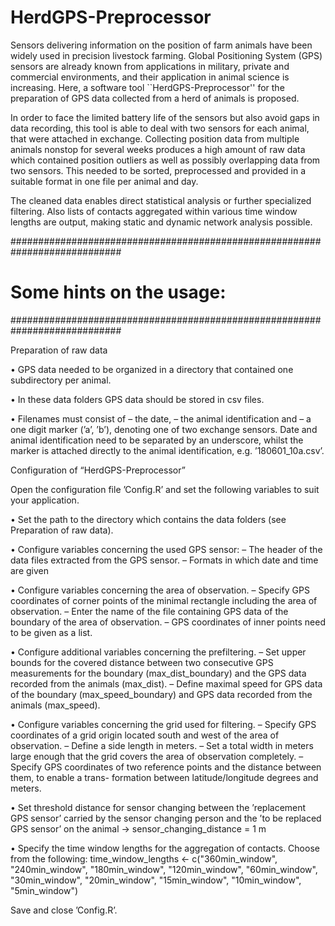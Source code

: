# HerdGPS-Preprocessor
Sensors delivering information on the position of farm animals have been widely used in precision livestock farming. 
Global Positioning System (GPS) sensors are already known from applications in military, private and commercial environments, 
and their application in animal science is increasing. Here, a software tool ``HerdGPS-Preprocessor'' for the preparation of 
GPS data collected from a herd of animals is proposed. 

In order to face the limited battery life of the sensors but also avoid gaps in data recording, this tool is able to deal with 
two sensors for each animal, that were attached in exchange. Collecting position data from multiple animals nonstop for several 
weeks produces a high amount of raw data which contained position outliers as well as possibly overlapping data from two sensors. 
This needed to be sorted, preprocessed and provided in a suitable format in one file per animal and day.

The cleaned data enables direct statistical analysis or further specialized filtering. Also lists of contacts aggregated 
within various time window lengths are output, making static and dynamic network analysis possible.

############################################################################
# Some hints on the usage:
############################################################################

Preparation of raw data

• GPS data needed to be organized in a directory that contained one subdirectory per animal.

• In these data folders GPS data should be stored in csv files.

• Filenames must consist of
  – the date,
  – the animal identification and
  – a one digit marker (’a’, ’b’), denoting one of two exchange sensors. Date and animal identification need to be separated by an     underscore, whilst the marker is attached directly to the animal identification, e.g. ’180601_10a.csv’.


Configuration of “HerdGPS-Preprocessor”

Open the configuration file ’Config.R’ and set the following variables to suit your application.

• Set the path to the directory which contains the data folders (see Preparation of raw data).

• Configure variables concerning the used GPS sensor:
  – The header of the data files extracted from the GPS sensor.
  – Formats in which date and time are given

• Configure variables concerning the area of observation.
  – Specify GPS coordinates of corner points of the minimal rectangle including the area of observation.
  – Enter the name of the file containing GPS data of the boundary of the area of observation.
  – GPS coordinates of inner points need to be given as a list.

• Configure additional variables concerning the prefiltering.
  – Set upper bounds for the covered distance between two consecutive GPS measurements for the
    boundary (max_dist_boundary) and the GPS data recorded from the animals (max_dist).
  – Define maximal speed for GPS data of the boundary (max_speed_boundary) and GPS data recorded
    from the animals (max_speed).

• Configure variables concerning the grid used for filtering.
  – Specify GPS coordinates of a grid origin located south and west of the area of observation.
  – Define a side length in meters.
  – Set a total width in meters large enough that the grid covers the area of observation completely.
  – Specify GPS coordinates of two reference points and the distance between them, to enable a trans-
      formation between latitude/longitude degrees and meters.

• Set threshold distance for sensor changing between the ’replacement GPS sensor’ carried by the sensor
changing person and the ’to be replaced GPS sensor’ on the animal -> sensor_changing_distance = 1 m

• Specify the time window lengths for the aggregation of contacts. Choose from the following:
  time_window_lengths <- c("360min_window", "240min_window", "180min_window", "120min_window",
                            "60min_window", "30min_window", "20min_window", "15min_window", 
                            "10min_window", "5min_window")


Save and close ’Config.R’.
